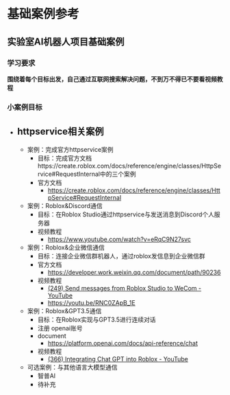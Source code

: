 # 基础案例参考


## 实验室AI机器人项目基础案例

### 学习要求

**围绕着每个目标出发，自己通过互联网搜索解决问题，不到万不得已不要看视频教程**


### 小案例目标
- ## httpservice相关案例
	- 案例：完成官方httpservice案例
		- 目标：完成官方文档https://create.roblox.com/docs/reference/engine/classes/HttpService#RequestInternal中的三个案例
		- 官方文档
			- https://create.roblox.com/docs/reference/engine/classes/HttpService#RequestInternal
	- 案例：Roblox&Discord通信
		- 目标：在Roblox Studio通过httpservice与发送消息到Discord个人服务器
		- 视频教程
			- https://www.youtube.com/watch?v=eRqC9N27svc
	- 案例：Roblox&企业微信通信
		- 目标：连接企业微信群机器人，通过roblox发信息到企业微信群
		- 官方文档
			- https://developer.work.weixin.qq.com/document/path/90236
		- 视频教程
			- [(249) Send messages from Roblox Studio to WeCom - YouTube](https://www.youtube.com/watch?v=RNC0ZApB_1E)
			-  https://youtu.be/RNC0ZApB_1E
	- 案例：Roblox&GPT3.5通信
		- 目标：在Roblox实现与GPT3.5进行连续对话
		- 注册 openai账号
		- document
			- https://platform.openai.com/docs/api-reference/chat
		- 视频教程
			- [(366) Integrating Chat GPT into Roblox - YouTube](https://www.youtube.com/watch?v=A4kwviBMLu0&t=147s)
	- 可选案例：与其他语言大模型通信
		- 智普AI
		- 待补充
